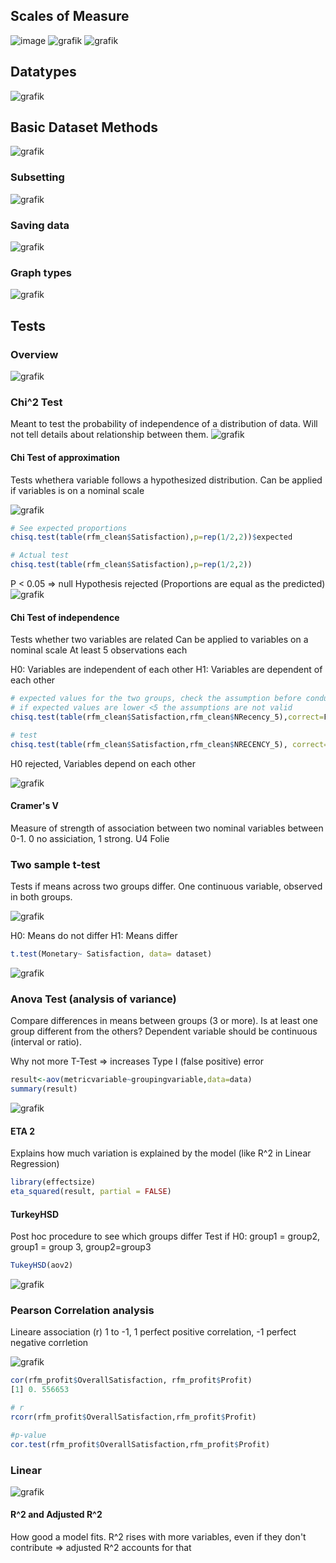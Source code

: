 ## Scales of Measure
![image](https://user-images.githubusercontent.com/25742415/196103314-00a41e51-c6dd-4ca1-a771-fe464ffc6281.png)
![grafik](https://user-images.githubusercontent.com/25742415/208306464-4fe78463-0ad6-4ccd-a6e8-a8afdf5fde7b.png)
![grafik](https://user-images.githubusercontent.com/25742415/208321169-5b9c6f86-91e6-4b3b-8d01-f85a1d8ad987.png)

## Datatypes
![grafik](https://user-images.githubusercontent.com/25742415/208246240-e19c12ed-525e-43ef-93d3-c396758900db.png)

## Basic Dataset Methods
![grafik](https://user-images.githubusercontent.com/25742415/208249310-0aee88cb-de3d-4738-89f4-ab3f5d5fa1de.png)

### Subsetting
![grafik](https://user-images.githubusercontent.com/25742415/208249371-173b0b53-705f-4640-b5c7-cbbdbdffd7ac.png)

### Saving data
![grafik](https://user-images.githubusercontent.com/25742415/208249434-609e7812-9aa1-47b7-af5b-79320a370bf9.png)

### Graph types
![grafik](https://user-images.githubusercontent.com/25742415/208249468-ccdda1bc-9cd9-4bd5-ae4f-a0d46f397708.png)

## Tests
### Overview
![grafik](https://user-images.githubusercontent.com/25742415/208253680-922c3f6c-f4be-4602-8e77-42e5ab582555.png)

### Chi^2 Test
Meant to test the probability of independence of a distribution of data. Will not tell details about relationship between them.
![grafik](https://user-images.githubusercontent.com/25742415/208253697-c214c7b3-e4c6-482e-a110-7bfcde304205.png)

#### Chi Test of approximation
Tests whethera variable follows a hypothesized distribution.
Can be applied if variables is on a nominal scale

![grafik](https://user-images.githubusercontent.com/25742415/208253744-d0466350-a83c-4f2b-865b-43e1ad3ad042.png)

```R
# See expected proportions
chisq.test(table(rfm_clean$Satisfaction),p=rep(1/2,2))$expected

# Actual test
chisq.test(table(rfm_clean$Satisfaction),p=rep(1/2,2))
```
P < 0.05 => null Hypothesis rejected (Proportions are equal as the predicted)
![grafik](https://user-images.githubusercontent.com/25742415/208253809-3052a4e3-2559-4eb5-b110-5e1583ad98ce.png)

#### Chi Test of independence
Tests whether two variables are related
Can be applied to variables on a nominal scale
At least 5 observations each

H0: Variables are independent of each other
H1: Variables are dependent of each other
```R
# expected values for the two groups, check the assumption before conducting test
# if expected values are lower <5 the assumptions are not valid
chisq.test(table(rfm_clean$Satisfaction,rfm_clean$NRecency_5),correct=F)$expected

# test
chisq.test(table(rfm_clean$Satisfaction,rfm_clean$NRECENCY_5), correct=F)
```
H0 rejected, Variables depend on each other

![grafik](https://user-images.githubusercontent.com/25742415/208254140-c6d52852-da17-4efe-9a08-eb00cc563323.png)

#### Cramer's V
Measure of strength of association between two nominal variables between 0-1. 0 no assiciation, 1 strong.
U4 Folie

### Two sample t-test
Tests if means across two groups differ. One continuous variable, observed in both groups.

![grafik](https://user-images.githubusercontent.com/25742415/208307004-1a61a7a5-b85b-4726-9d20-fb22742ef589.png)

H0: Means do not differ
H1: Means differ

```R
t.test(Monetary~ Satisfaction, data= dataset)
```

![grafik](https://user-images.githubusercontent.com/25742415/208307066-21d7e4a9-1962-46b1-90de-dd35be13b6d1.png)

### Anova Test (analysis of variance)
Compare differences in means between groups (3 or more). Is at least one group different from the others?
Dependent variable should be continuous (interval or ratio).

Why not more T-Test => increases Type I (false positive) error
```R
result<-aov(metricvariable~groupingvariable,data=data)
summary(result)
```
![grafik](https://user-images.githubusercontent.com/25742415/208309625-d0e02843-1ea0-4cc2-b280-8468ad7553f9.png)

#### ETA 2
Explains how much variation is explained by the model (like R^2 in Linear Regression)
```R
library(effectsize)
eta_squared(result, partial = FALSE)
```

#### TurkeyHSD
Post hoc procedure to see which groups differ
Test if H0: group1 = group2, group1 = group 3, group2=group3

```R
TukeyHSD(aov2)
```
![grafik](https://user-images.githubusercontent.com/25742415/208310086-c9958c8b-2ccd-404b-973f-ace9a8a2aecd.png)

### Pearson Correlation analysis
Lineare association (r)
1 to -1, 1 perfect positive correlation, -1 perfect negative corrletion

![grafik](https://user-images.githubusercontent.com/25742415/208311582-879c64de-fb15-41f0-abee-6b5e90b1f13f.png)

```R
cor(rfm_profit$OverallSatisfaction, rfm_profit$Profit)
[1] 0. 556653

# r
rcorr(rfm_profit$OverallSatisfaction,rfm_profit$Profit)

#p-value
cor.test(rfm_profit$OverallSatisfaction,rfm_profit$Profit)
```
### Linear
![grafik](https://user-images.githubusercontent.com/25742415/208312180-78e53128-c401-437f-a969-822c29f588f1.png)

#### R^2 and Adjusted R^2
How good a model fits. R^2 rises with more variables, even if they don't contribute => adjusted R^2 accounts for that
